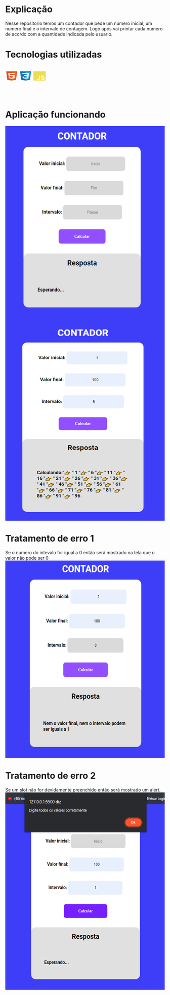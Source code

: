 # Explicação 

Nesse repositorio temos um contador que pede um numero inicial, um numero final e o intervalo de contagem. Logo após vai printar cada numero de acordo com a quantidade indicada pelo usuario.

# Tecnologias utilizadas

 <div style="display: inline_block"><br>
  <img align="center" alt="Isra-HTML" height="30" width="40" src="https://raw.githubusercontent.com/devicons/devicon/master/icons/html5/html5-original.svg">
  <img align="center" alt="Isra-CSS" height="30" width="40" src="https://raw.githubusercontent.com/devicons/devicon/master/icons/css3/css3-original.svg">
 <img align="center" alt="Isra-Js" height="30" width="40" src="https://raw.githubusercontent.com/devicons/devicon/master/icons/javascript/javascript-plain.svg">
  </div>
<br>
<br>
<br>


# Aplicação funcionando
  <div display="flex">
    <img align="center" alt="Isra-Js" height="624" width="514" src="./source/imagem1.png">
    <img align="center" alt="Isra-Js" height="624" width="514" src="./source/imagem2.png">
  </div>

# Tratamento de erro 1
  Se o numero do intevalo for igual a 0 então será mostrado na tela que o valor não pode ser 0
    <img align="center" alt="Isra-Js" height="624" width="514" src="./source/imagem3.png">
# Tratamento de erro 2
 Se um slot não for devidamente preenchido então será mostrado um alert.
    <img align="center" alt="Isra-Js" height="624" width="514" src="./source/imagem4.png">



